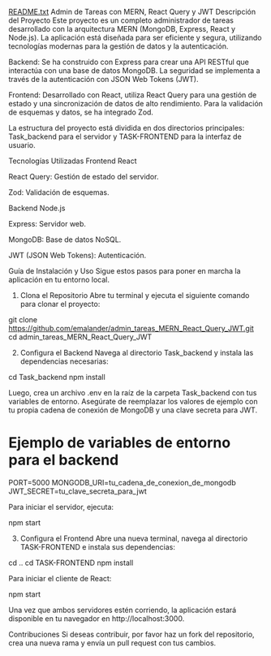 [README.txt](https://github.com/user-attachments/files/22026544/README.txt)
Admin de Tareas con MERN, React Query y JWT
Descripción del Proyecto
Este proyecto es un completo administrador de tareas desarrollado con la arquitectura MERN (MongoDB, Express, React y Node.js). La aplicación está diseñada para ser eficiente y segura, utilizando tecnologías modernas para la gestión de datos y la autenticación.

Backend: Se ha construido con Express para crear una API RESTful que interactúa con una base de datos MongoDB. La seguridad se implementa a través de la autenticación con JSON Web Tokens (JWT).

Frontend: Desarrollado con React, utiliza React Query para una gestión de estado y una sincronización de datos de alto rendimiento. Para la validación de esquemas y datos, se ha integrado Zod.

La estructura del proyecto está dividida en dos directorios principales: Task_backend para el servidor y TASK-FRONTEND para la interfaz de usuario.

Tecnologías Utilizadas
Frontend
React

React Query: Gestión de estado del servidor.

Zod: Validación de esquemas.

Backend
Node.js

Express: Servidor web.

MongoDB: Base de datos NoSQL.

JWT (JSON Web Tokens): Autenticación.

Guía de Instalación y Uso
Sigue estos pasos para poner en marcha la aplicación en tu entorno local.

1. Clona el Repositorio
Abre tu terminal y ejecuta el siguiente comando para clonar el proyecto:

git clone https://github.com/emalander/admin_tareas_MERN_React_Query_JWT.git
cd admin_tareas_MERN_React_Query_JWT

2. Configura el Backend
Navega al directorio Task_backend y instala las dependencias necesarias:

cd Task_backend
npm install

Luego, crea un archivo .env en la raíz de la carpeta Task_backend con tus variables de entorno. Asegúrate de reemplazar los valores de ejemplo con tu propia cadena de conexión de MongoDB y una clave secreta para JWT.

# Ejemplo de variables de entorno para el backend
PORT=5000
MONGODB_URI=tu_cadena_de_conexion_de_mongodb
JWT_SECRET=tu_clave_secreta_para_jwt

Para iniciar el servidor, ejecuta:

npm start

3. Configura el Frontend
Abre una nueva terminal, navega al directorio TASK-FRONTEND e instala sus dependencias:

cd ..
cd TASK-FRONTEND
npm install

Para iniciar el cliente de React:

npm start

Una vez que ambos servidores estén corriendo, la aplicación estará disponible en tu navegador en http://localhost:3000.

Contribuciones
Si deseas contribuir, por favor haz un fork del repositorio, crea una nueva rama y envía un pull request con tus cambios.
